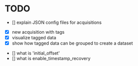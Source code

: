 # TODO

- [] explain JSON config files for acquisitions
- [x] new acquisition with tags
- [x] visualize tagged data
- [x] show how tagged data can be grouped to create a dataset
- [] what is 'initial_offset'
- [] what is enable_timestamp_recovery